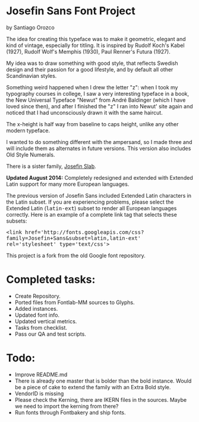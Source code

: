 # Josefin Sans Font Project
by Santiago Orozco

<p>The idea for creating this typeface was to make it geometric, elegant and kind of vintage, especially for titling. It is inspired by Rudolf Koch's Kabel (1927), Rudolf Wolf's Memphis (1930), Paul Renner's Futura (1927).</p>

<p>My idea was to draw something with good style, that reflects Swedish design and their passion for a good lifestyle, and by default all other Scandinavian styles.</p>

<p>Something weird happened when I drew the letter "z": when I took my typography courses in college, I saw a very interesting typeface in a book, the New Universal Typeface "Newut" from André Baldinger (which I have loved since then), and after I finished the "z" I ran into Newut' site again and noticed that I had unconsciously drawn it with the same haircut.</p>

<p>The x-height is half way from baseline to caps height, unlike any other modern typeface.</p>

<p>I wanted to do something different with the ampersand, so I made three and will include them as alternates in future versions. This version also includes Old Style Numerals.</p>

<p>There is a sister family, <a href="https://www.google.com/fonts/specimen/Josefin+Slab">Josefin Slab</a>.</p>

<p><b>Updated August 2014:</b> Completely redesigned and extended with Extended Latin support for many more European languages.</p>

<p>The previous version of Josefin Sans included Extended Latin characters in the Latin subset. If you are experiencing problems, please select the Extended Latin (<span style="font-family: Monaco, Consolas, 'Lucida Console', 'Andale Mono', AndaleMono, monospace;">latin-ext</span>) subset to render all European languages correctly. Here is an example of a complete link tag that selects these subsets:</p>

<p style="font-family: Monaco, Consolas, 'Lucida Console', 'Andale Mono', AndaleMono, monospace;">&lt;link href='http://fonts.googleapis.com/css?family=Josefin+Sans&amp;subset=latin,latin-ext' rel='stylesheet' type='text/css'&gt;</p>

This project is a fork from the old Google font repository.

# Completed tasks:

* Create Repository.
* Ported files from Fontlab-MM sources to Glyphs.
* Added instances.
* Updated font info.
* Updated vertical metrics.
* Tasks from checklist.
* Pass our QA and test scripts.

# Todo:

* Improve README.md
* There is already one master that is bolder than the bold instance. Would be a piece of cake to extend the family with an Extra Bold style.
* VendorID is missing
* Please check the Kerning, there are IKERN files in the sources. Maybe we need to import the kerning from there?
* Run fonts through Fontbakery and ship fonts.
